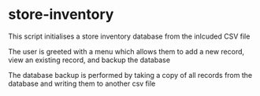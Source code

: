 # store-inventory

This script initialises a store inventory database from the inlcuded CSV file

The user is greeted with a menu which allows them to add a new record, view an existing record, and backup the database

The database backup is performed by taking a copy of all records from the database and writing them to another csv file
